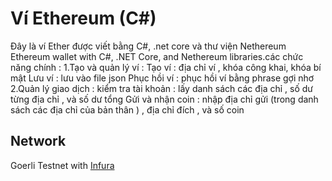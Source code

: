 # Ví Ethereum (C#)
Đây là ví Ether được viết bằng C#, .net core và thư viện Nethereum Ethereum wallet with C#, .NET Core, and Nethereum libraries.các chức năng chính :
 1.Tạo và quản lý ví : 
	Tạo ví : địa chỉ ví , khóa công khai, khóa bí mật
	Lưu ví : lưu vào file json 
	Phục hồi ví : phục hồi ví bằng phrase gợi nhơ 
 2.Quản lý giao dịch :
	kiểm tra tài khoản : lấy danh sách các địa chỉ , số dư từng địa chỉ , và số dư tổng
	Gửi và nhận coin : nhập địa chỉ gửi (trong danh sách các địa chỉ của bản thân ) , địa chỉ đích , và số coin 
  



## Network
Goerli Testnet with [Infura](https://goerli.io/)


